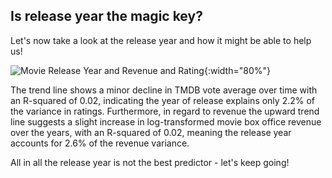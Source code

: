 ## Is release year the magic key?
Let's now take a look at the release year and how it might be able to help us! 

![Movie Release Year and Revenue and Rating](figures/Movie_release_year/Movie_release_year_scatterplot.png){:width="80%"}

The trend line shows a minor decline in TMDB vote average over time with an R-squared of 0.02, indicating the year of release explains only 2.2% of the variance in ratings.
Furthermore, in regard to revenue the upward trend line suggests a slight increase in log-transformed movie box office revenue over the years, with an R-squared of 0.02, meaning the release year accounts for 2.6% of the revenue variance.

All in all the release year is not the best predictor - let's keep going!

